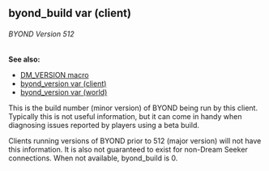 ## byond_build var (client) 
###### BYOND Version 512
**See also:**
+   [DM_VERSION macro](/ref/DM/preprocessor/DM_VERSION.md) 
+   [byond_version var (client)](/ref/client/var/byond_version.md) 
+   [byond_version var (world)](/ref/world/var/byond_version.md) 

This is the build number (minor version) of BYOND being run by
this client. Typically this is not useful information, but it can come
in handy when diagnosing issues reported by players using a beta build.


Clients running versions of BYOND prior to 512 (major version)
will not have this information. It is also not guaranteed to exist for
non-Dream Seeker connections. When not available, byond_build is 0.
